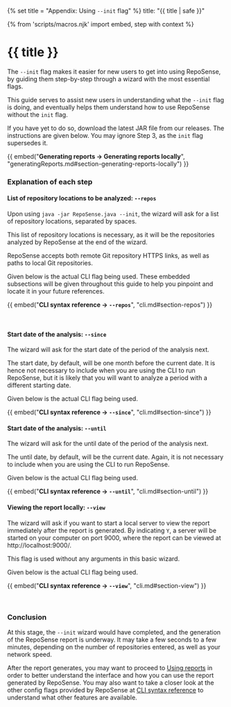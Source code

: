 {% set title = "Appendix: Using `--init` flag" %}
<frontmatter>
  title: "{{ title | safe }}"
</frontmatter>

{% from 'scripts/macros.njk' import embed, step with context %}

<h1 class="display-4"><md>{{ title }}</md></h1>

<div class="lead">

The `--init` flag makes it easier for new users to get into using RepoSense, by guiding them step-by-step through a wizard with the most essential flags.
</div>

This guide serves to assist new users in understanding what the `--init` flag is doing, and eventually helps them understand how to use RepoSense without the `init` flag.

If you have yet to do so, download the latest JAR file from our releases. The instructions are given below. You may ignore Step 3, as the `init` flag supersedes it.

{{ embed("**Generating reports → Generating reports locally**", "generatingReports.md#section-generating-reports-locally") }}

### Explanation of each step

#### List of repository locations to be analyzed: `--repos`

Upon using `java -jar RepoSense.java --init`, the wizard will ask for a list of repository locations, separated by spaces.

This list of repository locations is necessary, as it will be the repositories analyzed by RepoSense at the end of the wizard.

RepoSense accepts both remote Git repository HTTPS links, as well as paths to local Git repositories.

Given below is the actual CLI flag being used. These embedded subsections will be given throughout this guide to help you pinpoint and locate it in your future references.

{{ embed("**CLI syntax reference → `--repos`**", "cli.md#section-repos") }}

<br>

#### Start date of the analysis: `--since`

The wizard will ask for the start date of the period of the analysis next.

The start date, by default, will be one month before the current date. It is hence not necessary to include when you are using the CLI to run RepoSense, but it is likely that you will want to analyze a period with a different starting date.

Given below is the actual CLI flag being used.

{{ embed("**CLI syntax reference → `--since`**", "cli.md#section-since") }}

#### Start date of the analysis: `--until`

The wizard will ask for the until date of the period of the analysis next.

The until date, by default, will be the current date. Again, it is not necessary to include when you are using the CLI to run RepoSense.

Given below is the actual CLI flag being used.

{{ embed("**CLI syntax reference → `--until`**", "cli.md#section-until") }}

#### Viewing the report locally: `--view`

The wizard will ask if you want to start a local server to view the report immediately after the report is generated. By indicating `Y`, a server will be started on your computer on port 9000, where the report can be viewed at http://localhost:9000/.

This flag is used without any arguments in this basic wizard.

Given below is the actual CLI flag being used.

{{ embed("**CLI syntax reference → `--view`**", "cli.md#section-view") }}

<br>

### Conclusion

At this stage, the `--init` wizard would have completed, and the generation of the RepoSense report is underway. It may take a few seconds to a few minutes, depending on the number of repositories entered, as well as your network speed.

After the report generates, you may want to proceed to [Using reports](usingReports.html) in order to better understand the interface and how you can use the report generated by RepoSense. You may also want to take a closer look at the other config flags provided by RepoSense at [CLI syntax reference](cli.html) to understand what other features are available.

